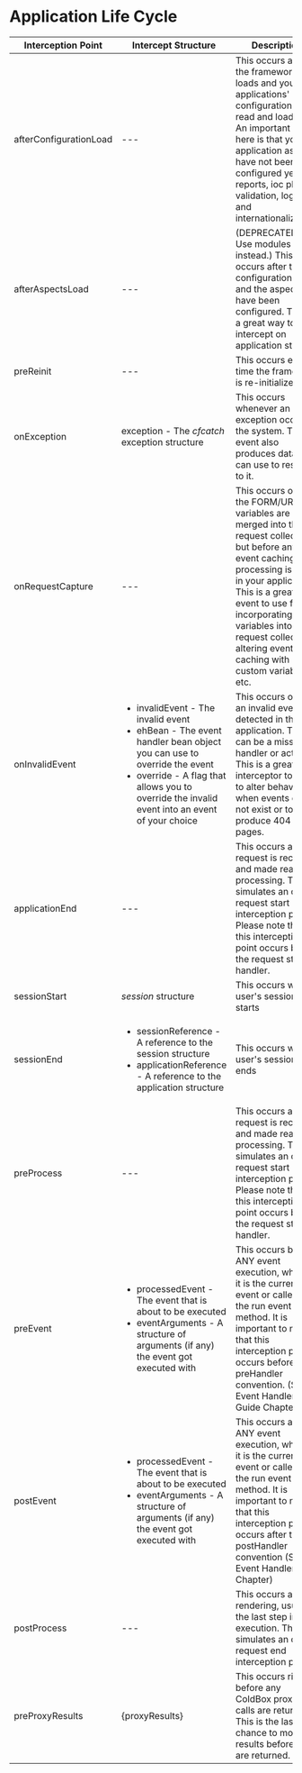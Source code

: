 # Application Life Cycle

| Interception Point | Intercept Structure | Description |
| --- | --- | --- |
| afterConfigurationLoad | --- | This occurs after the framework loads and your applications' configuration file is read and loaded. An important note here is that your application aspects have not been configured yet: bug reports, ioc plugin, validation, logging, and internationalization. |
| afterAspectsLoad | --- | (DEPRECATED.  Use modules instead.) This occurs after the configuration loads and the aspects have been configured. This is a great way to intercept on application start. |
| preReinit | --- |This occurs every time the framework is re-initialized |
| onException | exception - The *cfcatch* exception structure |This occurs whenever an exception occurs in the system. This event also produces data you can use to respond to it. |
| onRequestCapture | --- | This occurs once the FORM/URL variables are merged into the request collection but before any event caching or processing is done in your application. This is a great event to use for incorporating variables into the request collections, altering event caching with custom variables, etc. |
| onInvalidEvent | <ul><li>invalidEvent - The invalid event</li><li>ehBean - The event handler bean object you can use to override the event</li><li>override - A flag that allows you to override the invalid event into an event of your choice</li></ul> | This occurs once an invalid event is detected in the application. This can be a missing handler or action. This is a great interceptor to use to alter behavior when events do not exist or to produce 404 pages. |
| applicationEnd | --- | This occurs after a request is received and made ready for processing. This simulates an on request start interception point. Please note that this interception point occurs before the request start handler. |
| sessionStart | *session* structure | This occurs when a user's session starts |
| sessionEnd | <ul><li>sessionReference - A reference to the session structure</li><li>applicationReference - A reference to the application structure</li></ul> | This occurs when a user's session ends |
| preProcess | --- | This occurs after a request is received and made ready for processing. This simulates an on request start interception point. Please note that this interception point occurs before the request start handler. |
| preEvent | <ul><li>processedEvent - The event that is about to be executed</li><li>eventArguments - A structure of arguments (if any) the event got executed with</li></ul> | This occurs before ANY event execution, whether it is the current event or called via the run event method. It is important to note that this interception point occurs before the preHandler convention. (See Event Handler Guide Chapter) |
| postEvent | <ul><li>processedEvent - The event that is about to be executed</li><li>eventArguments - A structure of arguments (if any) the event got executed with</li></ul> | This occurs after ANY event execution, whether it is the current event or called via the run event method. It is important to note that this interception point occurs after the postHandler convention (See Event Handler Chapter) |
| postProcess | --- | This occurs after rendering, usually the last step in an execution. This simulates an on request end interception point. |
| preProxyResults | {proxyResults} | This occurs right before any ColdBox proxy calls are returned. This is the last chance to modify results before they are returned. |

